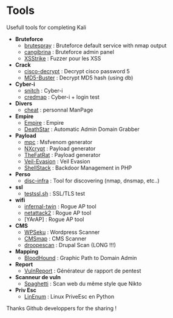 # Tools
Usefull tools for completing Kali

- **Bruteforce**
    - [brutespray](https://github.com/x90skysn3k/brutespray) : Bruteforce default service with nmap output
    - [cangibrina](https://github.com/fnk0c/cangibrina) : Bruteforce admin panel
    - [XSStrike](https://github.com/UltimateHackers/XSStrike/) : Fuzzer pour les XSS
- **Crack**
    - [cisco-decrypt](https://github.com/utgarda/cisco-decrypt) : Decrypt cisco password 5
    - [MD5-Buster](https://github.com/UltimateHackers/MD5-Buster) : Decrypt MD5 hash (using db)
- **Cyber-i**
    - [snitch](https://github.com/Smaash/snitch) : Cyber-i
    - [credmap](https://github.com/lightos/credmap/) : Cyber-i + login test
- **Divers**
    - [cheat](https://github.com/chrisallenlane/cheat) : personnal ManPage
- **Empire**
    - [Empire](https://github.com/EmpireProject/Empire) : Empire
    - [DeathStar](https://github.com/byt3bl33d3r/DeathStar) : Automatic Admin Domain Grabber
- **Payload**
    - [mpc](https://github.com/g0tmi1k/mpc) : Msfvenom generator
    - [NXcrypt](https://github.com/Hadi999/NXcrypt) : Payload generator
    - [TheFatRat](https://github.com/Screetsec/TheFatRat) : Payload generator
    - [Veil-Evasion](https://github.com/Veil-Framework/Veil-Evasion) : Veil Evasion
    - [ShellStack](https://github.com/Tuhinshubhra/shellstack) : Backdoor Management in PHP
- **Perso**
    - [disc-infra](https://github.com/grov/disc-infra) : Tool for discovering (nmap, dnsmap, etc..)
- **ssl**
    - [testssl.sh](https://github.com/drwetter/testssl.sh) : SSL/TLS test
- **wifi**
    - [infernal-twin](https://github.com/entropy1337/infernal-twin) : Rogue AP tool
    - [netattack2](https://github.com/chrizator/netattack2) : Rogue AP tool
    - [YArAP] : Rogue AP tool
- **CMS**
    - [WPSeku](https://github.com/m4ll0k/WPSeku) : Wordpress Scanner
    - [CMSmap](https://github.com/Dionach/CMSmap) : CMS Scanner
    - [droopescan](https://github.com/droope/droopescan) : Drupal Scan  (LONG !!!)
- **Mapping**
    - [BloodHound](https://github.com/BloodHoundAD) : Graphic Path to Domain Admin
- **Report**
    - [VulnReport](https://github.com/salesforce/vulnreport) : Générateur de rapport de pentest 
- **Scanneur de vuln**
    - [Spaghetti](https://github.com/m4ll0k/Spaghetti) : Scan web du même style que Nikto
- **Priv Esc**
    - [LinEnum](https://github.com/rebootuser/LinEnum) : Linux PriveEsc en Python    
    
    

Thanks Github developpers for the sharing ! 
